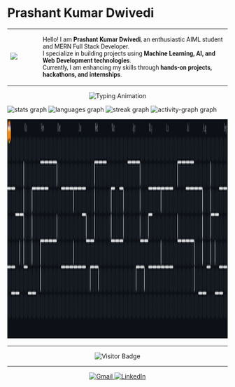 <p align="center">
  <h1>Prashant Kumar Dwivedi</h1>
</p>

<table align="center">
  <tr>
    <td>
      <img height="200" src="https://media.tenor.com/_Iw9VZrRHPEAAAAM/hacker-ascii.gif" />
    </td>
    <td width="30"></td>
    <td>
      <p align="left" style="font-family: Roboto, monospace;">
        Hello! I am <b>Prashant Kumar Dwivedi</b>, an enthusiastic AIML student and MERN Full Stack Developer.<br>
        I specialize in building projects using <b>Machine Learning, AI, and Web Development technologies</b>.<br>
        Currently, I am enhancing my skills through <b>hands-on projects, hackathons, and internships</b>.
      </p>
    </td>
  </tr>
</table>

<p align="center">
  <img src="https://readme-typing-svg.herokuapp.com?font=Fira+Code&size=32&pause=1000&color=00FF00&width=950&lines=AIML+Student;MERN+Full+Stack+Developer;working+on+machine+learning+projects;ODOO+Hackathon+Finalist" alt="Typing Animation"/>
</p>




<div align="left">
  <img src="https://github-readme-stats.vercel.app/api?username=dwivediprashant&hide_title=false&hide_rank=false&show_icons=true&include_all_commits=true&count_private=true&disable_animations=false&theme=dark&locale=en&hide_border=true&order=1" height="150" alt="stats graph"  />
  <img src="https://github-readme-stats.vercel.app/api/top-langs?username=dwivediprashant&locale=en&hide_title=true&layout=compact&card_width=320&langs_count=6&theme=dark&hide_border=true&order=2" height="147" alt="languages graph"  />
  <img src="https://streak-stats.demolab.com?user=dwivediprashant&locale=en&mode=weekly&theme=dark&hide_border=true&border_radius=5&order=3" height="150" alt="streak graph"  />
  <img src="https://github-readme-activity-graph.vercel.app/graph?username=dwivediprashant&radius=16&theme=chartreuse-dark&area=true&order=5&hide_border=false&hide_title=false" height="300" alt="activity-graph graph"  />
</div>



<p align="center">
  <img src="https://raw.githubusercontent.com/dwivediprashant/dwivediprashant/main/pacman-contributions.svg" alt="Pac-Man Contribution Graph" width="1000" height="500"/>
</p>

---

<p align="center">
  <img src="https://visitor-badge.laobi.icu/badge?page_id=dwivediprashant.dwivediprashant" alt="Visitor Badge" />
</p>

---

<p align="center">
  <a href="mailto:prashantdwivedi.0219@gmail.com" target="_blank">
    <img src="https://img.shields.io/static/v1?message=Gmail&logo=gmail&label=&color=D14836&logoColor=white&labelColor=&style=flat" height="26" alt="Gmail"  />
  </a>
  <a href="https://www.linkedin.com/in/" target="_blank">
    <img src="https://img.shields.io/static/v1?message=LinkedIn&logo=linkedin&label=&color=0077B5&logoColor=white&labelColor=&style=flat" height="26" alt="LinkedIn"  />
  </a>
</p>
